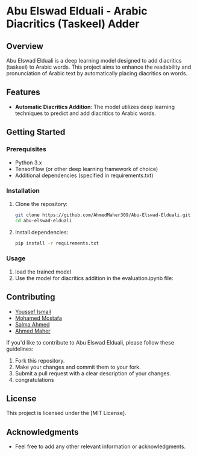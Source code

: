 # Abu Elswad Elduali - Arabic Diacritics (Taskeel) Adder

## Overview

Abu Elswad Elduali is a deep learning model designed to add diacritics (taskeel) to Arabic words. This project aims to enhance the readability and pronunciation of Arabic text by automatically placing diacritics on words.

## Features

- **Automatic Diacritics Addition**: The model utilizes deep learning techniques to predict and add diacritics to Arabic words.


## Getting Started

### Prerequisites

- Python 3.x
- TensorFlow (or other deep learning framework of choice)
- Additional dependencies (specified in requirements.txt)

### Installation

1. Clone the repository:

    ```bash
    git clone https://github.com/AhmedMaher309/Abu-Elswad-Elduali.git
    cd abu-elswad-elduali
    ```

2. Install dependencies:

    ```bash
    pip install -r requirements.txt
    ```

### Usage

1. load the trained model
2. Use the model for diacritics addition in the evaluation.ipynb file:


## Contributing
- [Youssef Ismail](https://github.com/YoussefIsmail1337)
- [Mohamed Mostafa](https://github.com/MohamedMostafa100)
- [Salma Ahmed](https://github.com/salma-ahmed9)
- [Ahmed Maher](https://github.com/AhmedMaher309)

If you'd like to contribute to Abu Elswad Elduali, please follow these guidelines:
 1. Fork this repository.
 2. Make your changes and commit them to your fork.
 3. Submit a pull request with a clear description of your changes.
 4. congratulations

## License

This project is licensed under the [MIT License].

## Acknowledgments

- Feel free to add any other relevant information or acknowledgments.

